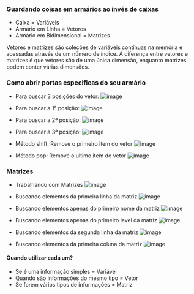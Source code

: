 ###	Guardando coisas em armários ao invés de caixas
-	Caixa = Variáveis
-	Armário em Linha = Vetores
-	Armário em Bidimensional = Matrizes

Vetores e matrizes são coleções de variáveis contínuas na memória e acessadas através de um número de índice. A diferença entre vetores e matrizes é que vetores são de uma única dimensão, enquanto matrizes podem conter várias dimensões.

###	Como abrir portas especificas do seu armário

- Para buscar 3 posições do vetor:
![image](https://github.com/flapaixao/dio_projects/assets/144342171/58381f95-4a0f-4f79-a0f7-f272bc6e6ace)

- Para buscar a 1ª posição:
![image](https://github.com/flapaixao/dio_projects/assets/144342171/430a9232-1342-4362-b833-a232d93061ba)

- Para buscar a 2ª posição:
![image](https://github.com/flapaixao/dio_projects/assets/144342171/bf12bd5b-477b-4cd6-b5e8-ca35f7d3bd08)

- Para buscar a 3ª posição:
![image](https://github.com/flapaixao/dio_projects/assets/144342171/906f4e03-7b31-47f3-ae95-9b9b7ad74497)

-	Método shift: Remove o primeiro item do vetor
![image](https://github.com/flapaixao/dio_projects/assets/144342171/0c273f1b-7c12-45a5-b199-58f7d80f2d8b)

-	Método pop: Remove o ultimo item do vetor
![image](https://github.com/flapaixao/dio_projects/assets/144342171/e70e0fe3-f35c-4577-86e7-0f1fb8e6c4f1)

###	Matrizes
- Trabalhando com Matrizes
![image](https://github.com/flapaixao/dio_projects/assets/144342171/49fa1003-bb37-4d4d-97ab-b1d5ac45b739)

- Buscando elementos da primeira linha da matriz
![image](https://github.com/flapaixao/dio_projects/assets/144342171/0ac5592e-9478-40e3-8404-8dc883238c34)

-	Buscando elementos apenas do primeiro nome da matriz
![image](https://github.com/flapaixao/dio_projects/assets/144342171/c9f3b6e3-47d5-4fbf-a70a-670a2a051da7)

-	Buscando elementos apenas do primeiro level da matriz
![image](https://github.com/flapaixao/dio_projects/assets/144342171/41697b2b-bccc-4a76-91a7-d9de5ac19a6b)

-	Buscando elementos da segunda linha da matriz
![image](https://github.com/flapaixao/dio_projects/assets/144342171/4d263ede-321d-4060-8ee6-5defa9f0fc95)

-	Buscando elementos da primeira coluna da matriz
![image](https://github.com/flapaixao/dio_projects/assets/144342171/0768b8bd-20f3-4e75-928c-e6f77543cf5b)

#### Quando utilizar cada um?
-	Se é uma informação simples = Variável
-	Quando são informações do mesmo tipo = Vetor
-	Se forem vários tipos de informações = Matriz


